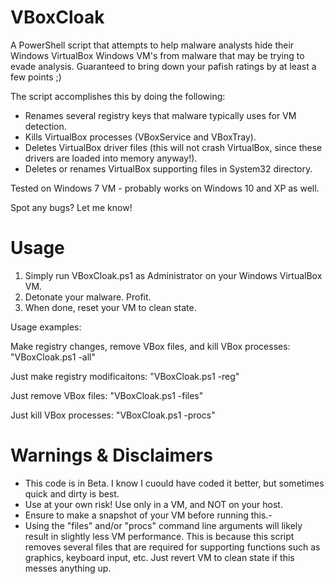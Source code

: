 # VBoxCloak

A PowerShell script that attempts to help malware analysts hide their Windows VirtualBox Windows VM's from malware that may be trying to evade analysis. Guaranteed to bring down your pafish ratings by at least a few points ;)

The script accomplishes this by doing the following:

- Renames several registry keys that malware typically uses for VM detection.
- Kills VirtualBox processes (VBoxService and VBoxTray).
- Deletes VirtualBox driver files (this will not crash VirtualBox, since these drivers are loaded into memory anyway!).
- Deletes or renames VirtualBox supporting files in System32 directory.

Tested on Windows 7 VM - probably works on Windows 10 and XP as well.

Spot any bugs? Let me know!

# Usage

1. Simply run VBoxCloak.ps1 as Administrator on your Windows VirtualBox VM.
2. Detonate your malware. Profit.
3. When done, reset your VM to clean state.

Usage examples:

  Make registry changes, remove VBox files, and kill VBox processes:
  "VBoxCloak.ps1 -all"
  
  Just make registry modificaitons:
  "VBoxCloak.ps1 -reg"
  
  Just remove VBox files:
  "VBoxCloak.ps1 -files"
  
  Just kill VBox processes:
  "VBoxCloak.ps1 -procs"

# Warnings & Disclaimers

- This code is in Beta. I know I cuould have coded it better, but sometimes quick and dirty is best.
- Use at your own risk! Use only in a VM, and NOT on your host.
- Ensure to make a snapshot of your VM before running this.-
- Using the "files" and/or "procs" command line arguments will likely result in slightly less VM performance. This is because this script removes several files that are required for supporting functions such as graphics, keyboard input, etc. Just revert VM to clean state if this messes anything up.


